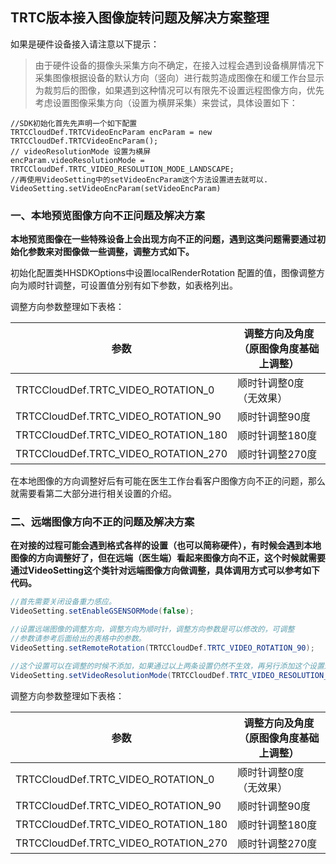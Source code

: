## TRTC版本接入图像旋转问题及解决方案整理

如果是硬件设备接入请注意以下提示：
> 由于硬件设备的摄像头采集方向不确定，在接入过程会遇到设备横屏情况下采集图像根据设备的默认方向（竖向）进行裁剪造成图像在和缓工作台显示为裁剪后的图像，如果遇到这种情况可以有限先不设置远程图像方向，优先考虑设置图像采集方向（设置为横屏采集）来尝试，具体设置如下：

```
//SDK初始化首先先声明一个如下配置
TRTCCloudDef.TRTCVideoEncParam encParam = new TRTCCloudDef.TRTCVideoEncParam();
// videoResolutionMode 设置为横屏
encParam.videoResolutionMode = TRTCCloudDef.TRTC_VIDEO_RESOLUTION_MODE_LANDSCAPE; 
//再使用VideoSetting中的setVideoEncParam这个方法设置进去就可以.
VideoSetting.setVideoEncParam(setVideoEncParam)
```

### 一、本地预览图像方向不正问题及解决方案

**本地预览图像在一些特殊设备上会出现方向不正的问题，遇到这类问题需要通过初始化参数来对图像做一些调整，调整方式如下。**

初始化配置类HHSDKOptions中设置localRenderRotation 配置的值，图像调整方向为顺时针调整，可设置值分别有如下参数，如表格列出。

调整方向参数整理如下表格：

|参数|调整方向及角度（原图像角度基础上调整）|
|---|---|
|TRTCCloudDef.TRTC_VIDEO_ROTATION_0|顺时针调整0度（无效果）|
|TRTCCloudDef.TRTC_VIDEO_ROTATION_90|顺时针调整90度|
|TRTCCloudDef.TRTC_VIDEO_ROTATION_180|顺时针调整180度|
|TRTCCloudDef.TRTC_VIDEO_ROTATION_270|顺时针调整270度|

在本地图像的方向调整好后有可能在医生工作台看客户图像方向不正的问题，那么就需要看第二大部分进行相关设置的介绍。

### 二、远端图像方向不正的问题及解决方案

**在对接的过程可能会遇到格式各样的设置（也可以简称硬件），有时候会遇到本地图像的方向调整好了，但在远端（医生端）看起来图像方向不正，这个时候就需要通过VideoSetting这个类针对远端图像方向做调整，具体调用方式可以参考如下代码。**

```java
//首先需要关闭设备重力感应。
VideoSetting.setEnableGSENSORMode(false); 

//设置远端图像的调整方向，调整方向为顺时针，调整方向参数是可以修改的，可调整
//参数请参考后面给出的表格中的参数。
VideoSetting.setRemoteRotation(TRTCCloudDef.TRTC_VIDEO_ROTATION_90);

//这个设置可以在调整的时候不添加，如果通过以上两条设置仍然不生效，再另行添加这个设置进行实验。
VideoSetting.setVideoResolutionMode(TRTCCloudDef.TRTC_VIDEO_RESOLUTION_MODE_LANDSCAPE); 
```

调整方向参数整理如下表格：

|参数|调整方向及角度（原图像角度基础上调整）|
|---|---|
|TRTCCloudDef.TRTC_VIDEO_ROTATION_0|顺时针调整0度（无效果）|
|TRTCCloudDef.TRTC_VIDEO_ROTATION_90|顺时针调整90度|
|TRTCCloudDef.TRTC_VIDEO_ROTATION_180|顺时针调整180度|
|TRTCCloudDef.TRTC_VIDEO_ROTATION_270|顺时针调整270度|
